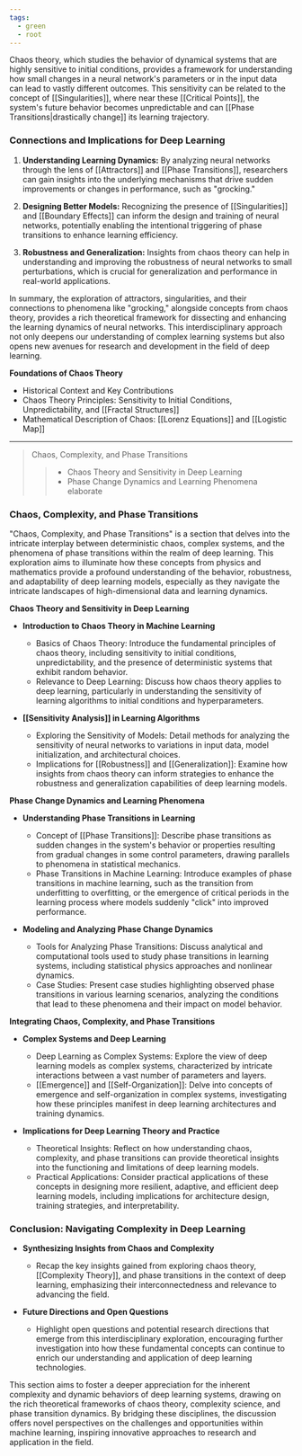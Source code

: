 ```yaml
---
tags:
  - green
  - root
---
```


Chaos theory, which studies the behavior of dynamical systems that are highly sensitive to initial conditions, provides a framework for understanding how small changes in a neural network's parameters or in the input data can lead to vastly different outcomes. This sensitivity can be related to the concept of [[Singularities]], where near these [[Critical Points]], the system's future behavior becomes unpredictable and can [[Phase Transitions|drastically change]] its learning trajectory.

### Connections and Implications for Deep Learning

1. **Understanding Learning Dynamics:** By analyzing neural networks through the lens of [[Attractors]] and [[Phase Transitions]], researchers can gain insights into the underlying mechanisms that drive sudden improvements or changes in performance, such as "grocking."
    
2. **Designing Better Models:** Recognizing the presence of [[Singularities]] and [[Boundary Effects]] can inform the design and training of neural networks, potentially enabling the intentional triggering of phase transitions to enhance learning efficiency.
    
3. **Robustness and Generalization:** Insights from chaos theory can help in understanding and improving the robustness of neural networks to small perturbations, which is crucial for generalization and performance in real-world applications.
    

In summary, the exploration of attractors, singularities, and their connections to phenomena like "grocking," alongside concepts from chaos theory, provides a rich theoretical framework for dissecting and enhancing the learning dynamics of neural networks. This interdisciplinary approach not only deepens our understanding of complex learning systems but also opens new avenues for research and development in the field of deep learning.

**Foundations of Chaos Theory**
  - Historical Context and Key Contributions
  - Chaos Theory Principles: Sensitivity to Initial Conditions, Unpredictability, and [[Fractal Structures]]
  - Mathematical Description of Chaos: [[Lorenz Equations]] and [[Logistic Map]]
---

> Chaos, Complexity, and Phase Transitions 
> > * Chaos Theory and Sensitivity in Deep Learning 
> > * Phase Change Dynamics and Learning Phenomena 
> elaborate

### Chaos, Complexity, and Phase Transitions

"Chaos, Complexity, and Phase Transitions" is a section that delves into the intricate interplay between deterministic chaos, complex systems, and the phenomena of phase transitions within the realm of deep learning. This exploration aims to illuminate how these concepts from physics and mathematics provide a profound understanding of the behavior, robustness, and adaptability of deep learning models, especially as they navigate the intricate landscapes of high-dimensional data and learning dynamics.

**Chaos Theory and Sensitivity in Deep Learning**

- **Introduction to Chaos Theory in Machine Learning**
  - Basics of Chaos Theory: Introduce the fundamental principles of chaos theory, including sensitivity to initial conditions, unpredictability, and the presence of deterministic systems that exhibit random behavior.
  - Relevance to Deep Learning: Discuss how chaos theory applies to deep learning, particularly in understanding the sensitivity of learning algorithms to initial conditions and hyperparameters.

- **[[Sensitivity Analysis]] in Learning Algorithms**
  - Exploring the Sensitivity of Models: Detail methods for analyzing the sensitivity of neural networks to variations in input data, model initialization, and architectural choices.
  - Implications for [[Robustness]] and [[Generalization]]: Examine how insights from chaos theory can inform strategies to enhance the robustness and generalization capabilities of deep learning models.

**Phase Change Dynamics and Learning Phenomena**

- **Understanding Phase Transitions in Learning**
  - Concept of [[Phase Transitions]]: Describe phase transitions as sudden changes in the system's behavior or properties resulting from gradual changes in some control parameters, drawing parallels to phenomena in statistical mechanics.
  - Phase Transitions in Machine Learning: Introduce examples of phase transitions in machine learning, such as the transition from underfitting to overfitting, or the emergence of critical periods in the learning process where models suddenly "click" into improved performance.

- **Modeling and Analyzing Phase Change Dynamics**
  - Tools for Analyzing Phase Transitions: Discuss analytical and computational tools used to study phase transitions in learning systems, including statistical physics approaches and nonlinear dynamics.
  - Case Studies: Present case studies highlighting observed phase transitions in various learning scenarios, analyzing the conditions that lead to these phenomena and their impact on model behavior.

**Integrating Chaos, Complexity, and Phase Transitions**

- **Complex Systems and Deep Learning**
  - Deep Learning as Complex Systems: Explore the view of deep learning models as complex systems, characterized by intricate interactions between a vast number of parameters and layers.
  - [[Emergence]] and [[Self-Organization]]: Delve into concepts of emergence and self-organization in complex systems, investigating how these principles manifest in deep learning architectures and training dynamics.

- **Implications for Deep Learning Theory and Practice**
  - Theoretical Insights: Reflect on how understanding chaos, complexity, and phase transitions can provide theoretical insights into the functioning and limitations of deep learning models.
  - Practical Applications: Consider practical applications of these concepts in designing more resilient, adaptive, and efficient deep learning models, including implications for architecture design, training strategies, and interpretability.

### Conclusion: Navigating Complexity in Deep Learning

- **Synthesizing Insights from Chaos and Complexity**
  - Recap the key insights gained from exploring chaos theory, [[Complexity Theory]], and phase transitions in the context of deep learning, emphasizing their interconnectedness and relevance to advancing the field.
  
- **Future Directions and Open Questions**
  - Highlight open questions and potential research directions that emerge from this interdisciplinary exploration, encouraging further investigation into how these fundamental concepts can continue to enrich our understanding and application of deep learning technologies.

This section aims to foster a deeper appreciation for the inherent complexity and dynamic behaviors of deep learning systems, drawing on the rich theoretical frameworks of chaos theory, complexity science, and phase transition dynamics. By bridging these disciplines, the discussion offers novel perspectives on the challenges and opportunities within machine learning, inspiring innovative approaches to research and application in the field.

